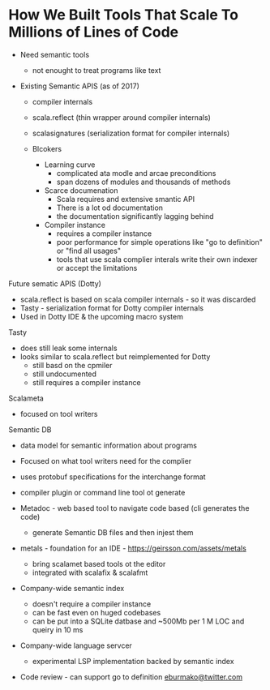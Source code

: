 # How We Built Tools That Scale To Millions of Lines of Code

* Need semantic tools
  * not enought to treat programs like text

* Existing Semantic APIS (as of 2017)
  * compiler internals
  * scala.reflect (thin wrapper around compiler internals)
  * scalasignatures (serialization format for compiler internals)

  * Blcokers
    * Learning curve
      * complicated ata modle and arcae preconditions 
      * span dozens of modules and thousands of methods
    * Scarce documenation
      * Scala requires and extensive smantic API
      * There is a lot od documentation
      * the documentation significantly lagging behind
    * Compiler instance
      * requires a compiler instance
      * poor performance for simple operations like "go to definition" or "find all usages"
      * tools that use scala complier interals write their own indexer or accept the limitations

Future sematic APIS (Dotty)
  * scala.reflect is based on scala compiler internals - so it was discarded
  * Tasty - serialization format for Dotty compiler internals
  * Used in Dotty IDE & the upcoming macro system


Tasty 
 * does still leak some internals
 * looks similar to scala.reflect but reimplemented for Dotty
   * still basd on the cpmiler
   * still undocumented
   * still requires a compiler instance

Scalameta
  * focused on tool writers

Semantic DB
  * data model for semantic information about programs
  * Focused on what tool writers need for the complier
  * uses protobuf specifications for the interchange format

  * compiler plugin or command line tool ot generate


* Metadoc - web based tool to navigate code based (cli generates the code)
  * generate Semantic DB files and then injest them
* metals - foundation for an IDE - https://geirsson.com/assets/metals
  * bring scalamet based tools ot the editor
  * integrated with scalafix & scalafmt

* Company-wide semantic index
  * doesn't require a compiler instance
  * can be fast even on huged codebases
  * can be put into a SQLite datbase and ~500Mb per 1 M LOC and queiry in 10 ms
* Company-wide language servcer
  * experimental LSP implementation backed by semantic index

* Code review - can support go to definition
eburmako@twitter.com 




